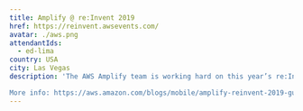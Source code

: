 ```yaml
---
title: Amplify @ re:Invent 2019
href: https://reinvent.awsevents.com/
avatar: ./aws.png
attendantIds:
  - ed-lima
country: USA
city: Las Vegas
description: 'The AWS Amplify team is working hard on this year’s re:Invent with new content about AWS Amplify, AWS AppSync, and building amazing web and mobile apps. We’ve recruited our highest-rated speakers to deliver great content for mobile and web developers and architects. And of course, we will be announcing new capabilities and customer-requested features for our Mobile Services. 

More info: https://aws.amazon.com/blogs/mobile/amplify-reinvent-2019-guide/'
---
```

